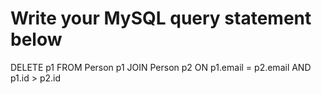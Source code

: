 # Write your MySQL query statement below
DELETE p1
FROM Person p1
JOIN Person p2
ON p1.email = p2.email AND p1.id > p2.id